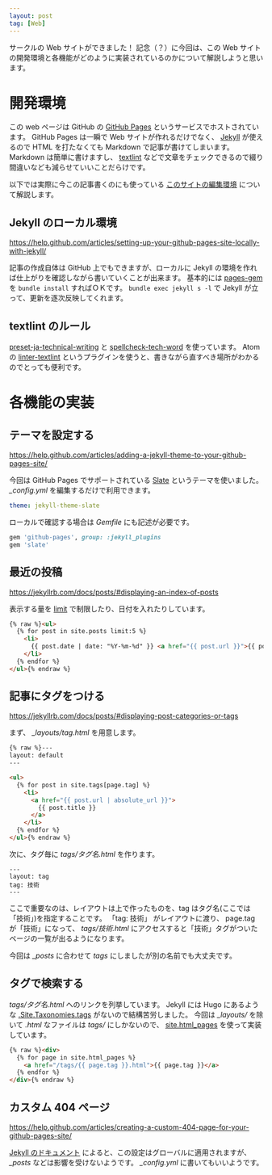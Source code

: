 ```yaml
---
layout: post
tag: [Web]
---
```


サークルの Web サイトができました！
記念（？）に今回は、この Web サイトの開発環境と各機能がどのように実装されているのかについて解説しようと思います。

# 開発環境

この web ページは GitHub の [GitHub Pages](https://pages.github.com/) というサービスでホストされています。
GitHub Pages は一瞬で Web サイトが作れるだけでなく、 [Jekyll](https://jekyllrb.com/) が使えるので HTML を打たなくても Markdown で記事が書けてしまいます。
Markdown は簡単に書けますし、 [textlint](https://github.com/textlint/textlint) などで文章をチェックできるので綴り間違いなども減らせていいことだらけです。

以下では実際に今この記事書くのにも使っている [このサイトの編集環境](https://github.com/prog-g/githubpages-devenv) について解説します。

## Jekyll のローカル環境

<https://help.github.com/articles/setting-up-your-github-pages-site-locally-with-jekyll/>

記事の作成自体は GitHub 上でもできますが、ローカルに Jekyll の環境を作れば仕上がりを確認しながら書いていくことが出来ます。
基本的には [pages-gem](https://github.com/github/pages-gem) を `bundle install` すればＯＫです。
`bundle exec jekyll s -l` で Jekyll が立って、更新を逐次反映してくれます。

## textlint のルール

[preset-ja-technical-writing](https://github.com/textlint-ja/textlint-rule-preset-ja-technical-writing) と [spellcheck-tech-word](https://github.com/azu/textlint-rule-spellcheck-tech-word) を使っています。
Atom の [linter-textlint](https://atom.io/packages/linter-textlint) というプラグインを使うと、書きながら直すべき場所がわかるのでとっても便利です。

# 各機能の実装

## テーマを設定する

<https://help.github.com/articles/adding-a-jekyll-theme-to-your-github-pages-site/>

今回は GitHub Pages でサポートされている [Slate](https://github.com/pages-themes/slate) というテーマを使いました。
_\_config.yml_ を編集するだけで利用できます。

```yaml
theme: jekyll-theme-slate
```

ローカルで確認する場合は _Gemfile_ にも記述が必要です。

```ruby
gem 'github-pages', group: :jekyll_plugins
gem 'slate'
```

## 最近の投稿

<https://jekyllrb.com/docs/posts/#displaying-an-index-of-posts>

表示する量を [limit](https://shopify.github.io/liquid/tags/iteration/) で制限したり、日付を入れたりしています。

```html
{% raw %}<ul>
  {% for post in site.posts limit:5 %}
    <li>
      {{ post.date | date: "%Y-%m-%d" }} <a href="{{ post.url }}">{{ post.title }}</a>
    </li>
  {% endfor %}
</ul>{% endraw %}
```

## 記事にタグをつける

<https://jekyllrb.com/docs/posts/#displaying-post-categories-or-tags>

まず、 _\_layouts/tag.html_ を用意します。

```html
{% raw %}---
layout: default
---

<ul>
  {% for post in site.tags[page.tag] %}
    <li>
      <a href="{{ post.url | absolute_url }}">
        {{ post.title }}
      </a>
    </li>
  {% endfor %}
</ul>{% endraw %}
```

次に、タグ毎に _tags/タグ名.html_ を作ります。

```
---
layout: tag
tag: 技術
---
```

ここで重要なのは、レイアウトは上で作ったものを、tag はタグ名(ここでは「技術」)を指定することです。
「tag: 技術」 がレイアウトに渡り、 page.tag が「技術」になって、 _tags/技術.html_ にアクセスすると「技術」タグがついたページの一覧が出るようになります。

今回は _\_posts_ に合わせて _tags_ にしましたが別の名前でも大丈夫です。

## タグで検索する

_tags/タグ名.html_ へのリンクを列挙しています。
Jekyll には Hugo にあるような [.Site.Taxonomies.tags](https://gohugo.io/templates/taxonomy-templates/#example-list-all-site-tags) がないので結構苦労しました。
今回は _\_layouts/_ を除いて _.html_ なファイルは _tags/_ にしかないので、 [site.html_pages](https://jekyllrb.com/docs/variables/#site-variables) を使って実装しています。

```html
{% raw %}<div>
  {% for page in site.html_pages %}
    <a href="/tags/{{ page.tag }}.html">{{ page.tag }}</a>
  {% endfor %}
</div>{% endraw %}
```

## カスタム 404 ページ

<https://help.github.com/articles/creating-a-custom-404-page-for-your-github-pages-site/>

[Jekyll のドキュメント](https://jekyllrb.com/docs/permalinks/#posts) によると、この設定はグローバルに適用されますが、 _\_posts_ などは影響を受けないようです。
_\_config.yml_ に書いてもいいようです。
